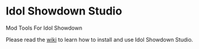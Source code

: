 # Idol Showdown Studio
Mod Tools For Idol Showdown

Please read the [wiki](https://github.com/Makarew/Idol-Showdown-Studio/wiki) to learn how to install and use Idol Showdown Studio.

